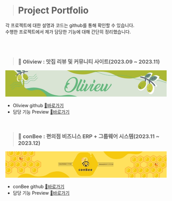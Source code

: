 > # Project Portfolio
각 프로젝트에 대한 설명과 코드는 github를 통해 확인할 수 있습니다.</br>
수행한 프로젝트에서 제가 담당한 기능에 대해 간단히 정리했습니다.

</br>
</br>

> ### 🌱 Oliview : 맛집 리뷰 및 커뮤니티 사이트(2023.09 ~ 2023.11)

![Oliview_jpg](01_Oliview/img/Oliview.jpg)

- Oliview github [🔗바로가기](https://github.com/team-farmers/Oliview)
- 담당 기능 Preview [🔗바로가기](https://github.com/gamza2695/Portfolio/blob/main/01_Oliview/Preview_yoojin.md)

</br>

> ### 🍯 conBee : 편의점 비즈니스 ERP + 그룹웨어 시스템(2023.11 ~ 2023.12)
![conBee_jpg](02_conBee/img/conBee.jpg)

- conBee github [🔗바로가기](https://github.com/Bee-Keepers/conbee)
- 담당 기능 Preview [🔗바로가기](https://github.com/gamza2695/Portfolio/blob/main/02_conBee/Preview_yoojin.md)


</br>
</br>
